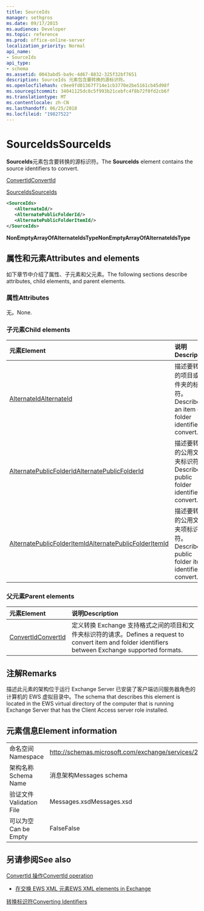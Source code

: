 ```yaml
---
title: SourceIds
manager: sethgros
ms.date: 09/17/2015
ms.audience: Developer
ms.topic: reference
ms.prod: office-online-server
localization_priority: Normal
api_name:
- SourceIds
api_type:
- schema
ms.assetid: 0043abd5-ba9c-4d67-8832-325f32bf7651
description: SourceIds 元素包含要转换的源标识符。
ms.openlocfilehash: c9ee9fd01367f714e1cb3770e2be5161cb45d98f
ms.sourcegitcommit: 34041125dc8c5f993b21cebfc4f8b72f0fd2cb6f
ms.translationtype: MT
ms.contentlocale: zh-CN
ms.lasthandoff: 06/25/2018
ms.locfileid: "19827522"
---
```

# <a name="sourceids"></a><span data-ttu-id="da60c-103">SourceIds</span><span class="sxs-lookup"><span data-stu-id="da60c-103">SourceIds</span></span>

<span data-ttu-id="da60c-104">**SourceIds**元素包含要转换的源标识符。</span><span class="sxs-lookup"><span data-stu-id="da60c-104">The **SourceIds** element contains the source identifiers to convert.</span></span> 
  
[<span data-ttu-id="da60c-105">ConvertId</span><span class="sxs-lookup"><span data-stu-id="da60c-105">ConvertId</span></span>](convertid.md)
  
[<span data-ttu-id="da60c-106">SourceIds</span><span class="sxs-lookup"><span data-stu-id="da60c-106">SourceIds</span></span>](sourceids.md)
  
```xml
<SourceIds>
   <AlternateId/>
   <AlternatePublicFolderId/>
   <AlternatePublicFolderItemId/>
</SourceIds>
```

 <span data-ttu-id="da60c-107">**NonEmptyArrayOfAlternateIdsType**</span><span class="sxs-lookup"><span data-stu-id="da60c-107">**NonEmptyArrayOfAlternateIdsType**</span></span>
## <a name="attributes-and-elements"></a><span data-ttu-id="da60c-108">属性和元素</span><span class="sxs-lookup"><span data-stu-id="da60c-108">Attributes and elements</span></span>

<span data-ttu-id="da60c-109">如下章节中介绍了属性、子元素和父元素。</span><span class="sxs-lookup"><span data-stu-id="da60c-109">The following sections describe attributes, child elements, and parent elements.</span></span>
  
### <a name="attributes"></a><span data-ttu-id="da60c-110">属性</span><span class="sxs-lookup"><span data-stu-id="da60c-110">Attributes</span></span>

<span data-ttu-id="da60c-111">无。</span><span class="sxs-lookup"><span data-stu-id="da60c-111">None.</span></span>
  
### <a name="child-elements"></a><span data-ttu-id="da60c-112">子元素</span><span class="sxs-lookup"><span data-stu-id="da60c-112">Child elements</span></span>

|<span data-ttu-id="da60c-113">**元素**</span><span class="sxs-lookup"><span data-stu-id="da60c-113">**Element**</span></span>|<span data-ttu-id="da60c-114">**说明**</span><span class="sxs-lookup"><span data-stu-id="da60c-114">**Description**</span></span>|
|:-----|:-----|
|[<span data-ttu-id="da60c-115">AlternateId</span><span class="sxs-lookup"><span data-stu-id="da60c-115">AlternateId</span></span>](alternateid.md) <br/> |<span data-ttu-id="da60c-116">描述要转换的项目或文件夹的标识符。</span><span class="sxs-lookup"><span data-stu-id="da60c-116">Describes an item or folder identifier to convert.</span></span>  <br/> |
|[<span data-ttu-id="da60c-117">AlternatePublicFolderId</span><span class="sxs-lookup"><span data-stu-id="da60c-117">AlternatePublicFolderId</span></span>](alternatepublicfolderid.md) <br/> |<span data-ttu-id="da60c-118">描述要转换的公用文件夹标识符。</span><span class="sxs-lookup"><span data-stu-id="da60c-118">Describes a public folder identifier to convert.</span></span>  <br/> |
|[<span data-ttu-id="da60c-119">AlternatePublicFolderItemId</span><span class="sxs-lookup"><span data-stu-id="da60c-119">AlternatePublicFolderItemId</span></span>](alternatepublicfolderitemid.md) <br/> |<span data-ttu-id="da60c-120">描述要转换的公用文件夹项标识符。</span><span class="sxs-lookup"><span data-stu-id="da60c-120">Describes a public folder item identifier to convert.</span></span>  <br/> |
   
### <a name="parent-elements"></a><span data-ttu-id="da60c-121">父元素</span><span class="sxs-lookup"><span data-stu-id="da60c-121">Parent elements</span></span>

|<span data-ttu-id="da60c-122">**元素**</span><span class="sxs-lookup"><span data-stu-id="da60c-122">**Element**</span></span>|<span data-ttu-id="da60c-123">**说明**</span><span class="sxs-lookup"><span data-stu-id="da60c-123">**Description**</span></span>|
|:-----|:-----|
|[<span data-ttu-id="da60c-124">ConvertId</span><span class="sxs-lookup"><span data-stu-id="da60c-124">ConvertId</span></span>](convertid.md) <br/> |<span data-ttu-id="da60c-125">定义转换 Exchange 支持格式之间的项目和文件夹标识符的请求。</span><span class="sxs-lookup"><span data-stu-id="da60c-125">Defines a request to convert item and folder identifiers between Exchange supported formats.</span></span>  <br/> |
   
## <a name="remarks"></a><span data-ttu-id="da60c-126">注解</span><span class="sxs-lookup"><span data-stu-id="da60c-126">Remarks</span></span>

<span data-ttu-id="da60c-127">描述此元素的架构位于运行 Exchange Server 已安装了客户端访问服务器角色的计算机的 EWS 虚拟目录中。</span><span class="sxs-lookup"><span data-stu-id="da60c-127">The schema that describes this element is located in the EWS virtual directory of the computer that is running Exchange Server that has the Client Access server role installed.</span></span>
  
## <a name="element-information"></a><span data-ttu-id="da60c-128">元素信息</span><span class="sxs-lookup"><span data-stu-id="da60c-128">Element information</span></span>

|||
|:-----|:-----|
|<span data-ttu-id="da60c-129">命名空间</span><span class="sxs-lookup"><span data-stu-id="da60c-129">Namespace</span></span>  <br/> |http://schemas.microsoft.com/exchange/services/2006/messages  <br/> |
|<span data-ttu-id="da60c-130">架构名称</span><span class="sxs-lookup"><span data-stu-id="da60c-130">Schema Name</span></span>  <br/> |<span data-ttu-id="da60c-131">消息架构</span><span class="sxs-lookup"><span data-stu-id="da60c-131">Messages schema</span></span>  <br/> |
|<span data-ttu-id="da60c-132">验证文件</span><span class="sxs-lookup"><span data-stu-id="da60c-132">Validation File</span></span>  <br/> |<span data-ttu-id="da60c-133">Messages.xsd</span><span class="sxs-lookup"><span data-stu-id="da60c-133">Messages.xsd</span></span>  <br/> |
|<span data-ttu-id="da60c-134">可以为空</span><span class="sxs-lookup"><span data-stu-id="da60c-134">Can be Empty</span></span>  <br/> |<span data-ttu-id="da60c-135">False</span><span class="sxs-lookup"><span data-stu-id="da60c-135">False</span></span>  <br/> |
   
## <a name="see-also"></a><span data-ttu-id="da60c-136">另请参阅</span><span class="sxs-lookup"><span data-stu-id="da60c-136">See also</span></span>



[<span data-ttu-id="da60c-137">ConvertId 操作</span><span class="sxs-lookup"><span data-stu-id="da60c-137">ConvertId operation</span></span>](convertid-operation.md)


- [<span data-ttu-id="da60c-138">在交换 EWS XML 元素</span><span class="sxs-lookup"><span data-stu-id="da60c-138">EWS XML elements in Exchange</span></span>](ews-xml-elements-in-exchange.md)


[<span data-ttu-id="da60c-139">转换标识符</span><span class="sxs-lookup"><span data-stu-id="da60c-139">Converting Identifiers</span></span>](http://msdn.microsoft.com/library/a5391746-b6ef-4f48-8fc8-8255258651aa%28Office.15%29.aspx)

